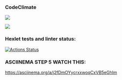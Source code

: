 ### CodeClimate
<a href="https://codeclimate.com/github/NiceBruce/java-project-71/maintainability"><img src="https://api.codeclimate.com/v1/badges/9455227ba974be8ffa58/maintainability" /></a>

<a href="https://codeclimate.com/github/NiceBruce/java-project-71/test_coverage"><img src="https://api.codeclimate.com/v1/badges/9455227ba974be8ffa58/test_coverage" /></a>

### Hexlet tests and linter status:
[![Actions Status](https://github.com/NiceBruce/java-project-71/workflows/hexlet-check/badge.svg)](https://github.com/NiceBruce/java-project-71/actions)


### ASCIINEMA STEP 5 WATCH THIS:
https://asciinema.org/a/j2fDmOYycrxxwoqCxVB5eGhIm